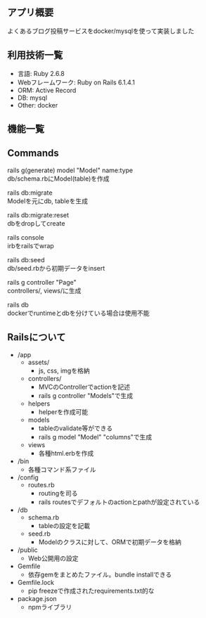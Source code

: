 
## アプリ概要
よくあるブログ投稿サービスをdocker/mysqlを使って実装しました  


## 利用技術一覧
- 言語: Ruby 2.6.8
- Webフレームワーク: Ruby on Rails 6.1.4.1
- ORM: Active Record
- DB: mysql
- Other: docker

## 機能一覧


## Commands
rails g(generate) model "Model" name:type  
    db/schema.rbにModel(table)を作成

rails db:migrate  
    Modelを元にdb, tableを生成

rails db:migrate:reset  
    dbをdropしてcreate

rails console  
    irbをrailsでwrap

rails db:seed  
    db/seed.rbから初期データをinsert

rails g controller "Page"  
    controllers/, views/に生成

rails db  
    dockerでruntimeとdbを分けている場合は使用不能



## Railsについて
- /app
    - assets/  
        - js, css, imgを格納
    - controllers/
        - MVCのControllerでactionを記述
        - rails g controller "Models"で生成
    - helpers
        - helperを作成可能
    - models
        - tableのvalidate等ができる
        - rails g model "Model" "columns"で生成
    - views
        - 各種html.erbを作成
- /bin
    - 各種コマンド系ファイル
- /config
    - routes.rb
        - routingを司る
        - rails routesでデフォルトのactionとpathが設定されている
- /db
    - schema.rb
        - tableの設定を記載
    - seed.rb
        - Modelのクラスに対して、ORMで初期データを格納
- /public
    - Web公開用の設定
- Gemfile
    - 依存gemをまとめたファイル。bundle installできる
- Gemfile.lock
    - pip freezeで作成されたrequirements.txt的な
- package.json
    - npmライブラリ


